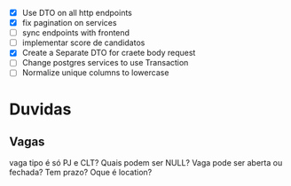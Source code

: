 - [x] Use DTO on all http endpoints
- [x] fix pagination on services
- [ ] sync endpoints with frontend
- [ ] implementar score de candidatos
- [x] Create a Separate DTO for craete body request
- [ ] Change postgres services to use Transaction
- [ ] Normalize unique columns to lowercase

# Duvidas

## Vagas

vaga tipo é só PJ e CLT?
Quais podem ser NULL?
Vaga pode ser aberta ou fechada?
Tem prazo?
Oque é location?
